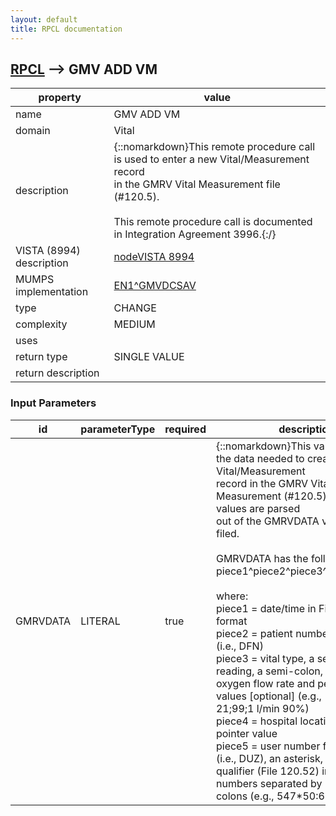 ```yaml
---
layout: default
title: RPCL documentation
---
```




## [RPCL](TableOfContent.md) --> GMV ADD VM 

 property | value 
--- | --- 
 name | GMV ADD VM
 domain | Vital
 description | {::nomarkdown}This remote procedure call is used to enter a new Vital/Measurement record<br/>in the GMRV Vital Measurement file (#120.5).<br/> <br/>This remote procedure call is documented in Integration Agreement 3996.{:/}
 VISTA (8994) description | [nodeVISTA 8994](http://localhost:9000/query?fmql=DESCRIBE%208994%20FILTER%20(.01%3DGMV%20ADD%20VM)&format=HTML)
 MUMPS implementation | [EN1^GMVDCSAV](http://code.osehra.org/dox/Routine_GMVDCSAV_source.html)
 type | CHANGE
 complexity | MEDIUM
 uses | 
 return type | SINGLE VALUE
 return description | 

### Input Parameters

| id | parameterType | required | description | example | 
| --- | --- | --- | --- | --- | 
| GMRVDATA | LITERAL | true | {::nomarkdown}This variable contains the data needed to create a Vital/Measurement<br/>record in the GMRV Vital Measurement (#120.5) file. The values are parsed<br/>out of the GMRVDATA variable and filed.<br/> <br/>GMRVDATA has the following data:<br/> piece1^piece2^piece3^piece4^piece5<br/> <br/> where:<br/>  piece1 = date/time in FileMan internal format<br/>  piece2 = patient number from FILE 2 (i.e., DFN)<br/>  piece3 = vital type, a semi-colon, the reading, a semi-colon, and <br/>           oxygen flow rate and percentage values [optional] (e.g.,<br/>           21;99;1 l/min 90%)<br/>  piece4 = hospital location (FILE 44) pointer value<br/>  piece5 = user number from FILE 200 (i.e., DUZ), an asterisk, and the <br/>           qualifier (File 120.52) internal entry numbers separated by<br/>           colons (e.g., 547*50:65){:/} |  | 